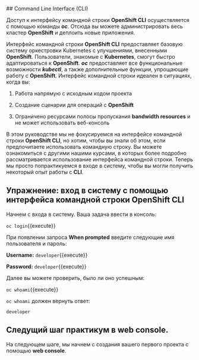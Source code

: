 
## Command Line Interface (CLI)

Доступ к интерфейсу командной строки **OpenShift CLI** осуществляется с помощью команды **_oc_**. Отсюда вы можете администрировать весь кластер **OpenShift** и деплоить новые приложения.

Интерфейс командной строки **OpenShift CLI** предоставляет базовую систему оркестровки Kubernetes с улучшениями, внесенными **OpenShift**. Пользователи, знакомые с **Kubernetes**, смогут быстро адаптироваться к **OpenShift**. **_oc_** предоставляет все функциональные возможности **_kubectl_**, а также дополнительные функции, упрощающие работу с **OpenShift**. Интерфейс командной строки идеален в ситуациях, когда вы:

1) Работа напрямую с исходным кодом проекта

2) Создание сценарии для операций с **OpenShift**

3) Ограничено ресурсами полосы пропускания **bandwidth resources** и не может использовать веб-консоль

В этом руководстве мы не фокусируемся на интерфейсе командной строки **OpenShift CLI**, но хотим, чтобы вы знали об этом, если предпочитаете использовать командную строку. Вы можете ознакомиться с другими нашими курсами, в которых более подробно рассматривается использование интерфейса командной строки. Теперь мы просто попрактикуемся в входе в систему, чтобы вы могли получить некоторый опыт работы с **CLI**.

## Упражнение: вход в систему с помощью интерфейса командной строки **OpenShift CLI**

Начнем с входа в систему. Ваша задача ввести в консоль:

`oc login`{{execute}}

При появлении запроса **When prompted** введите следующие имя пользователя и пароль:

**Username:** `developer`{{execute}}

**Password:** `developer`{{execute}}

Далее вы можете проверить, было ли оно успешным:

`oc whoami`{{execute}}

`oc whoami` должен вернуть ответ:

`developer`

## Следущий шаг практикум в **web console**.

На следующем шаге, мы начнем с создания вашего первого проекта с помощью **web console**.